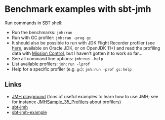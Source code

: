 # Benchmark examples with sbt-jmh

Run commands in SBT shell:

- Run the benchmarks: `jmh:run`
- Run with GC profiler: `jmh:run -prog gc`
- It should also be possible to run with JDK Flight Recorder profiler (see
[here](https://github.com/ktoso/sbt-jmh#using-oracle-flight-recorder), available
on Oracle JDK, or on OpenJDK 11+) and read the profiling data with
[Mission Control](https://stackoverflow.com/a/55629586/3801695), but I haven't
gotten it to work so far...
- See all command line options: `jmh:run -help`
- List available profilers: `jmh:run -lprof`
- Help for a specific profiler (e.g. `gc`): `jmh:run -prof gc:help`

## Links

- [JMH playground](https://github.com/Valloric/jmh-playground) (tons of useful
examples to learn how to use JMH; see for instance
[JMHSample_35_Profilers](https://github.com/Valloric/jmh-playground/blob/master/src/jmh/java/org/openjdk/jmh/samples/JMHSample_35_Profilers.java)
about profilers)
- [sbt-jmh](https://github.com/ktoso/sbt-jmh)
- [sbt-jmh-example](https://github.com/wadejensen/sbt-jmh-example)

